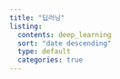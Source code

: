 ```yaml
---
title: "딥러닝"
listing:
  contents: deep_learning
  sort: "date descending"
  type: default
  categories: true
---
```

